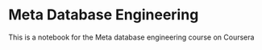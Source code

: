 # Meta Database Engineering
This is a notebook for the Meta database engineering course on Coursera
